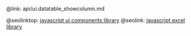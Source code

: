 @link: api/ui.datatable_showcolumn.md

@seolinktop: [javascript ui components library](https://webix.com)
@seolink: [javascript excel library](https://webix.com/widget/excel_viewer/)